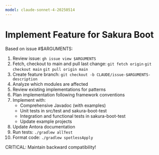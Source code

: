 ```yaml
---
model: claude-sonnet-4-20250514
---
```


# Implement Feature for Sakura Boot

Based on issue #$ARGUMENTS:

1. Review issue: `gh issue view $ARGUMENTS`
2. Fetch, checkout to main and pull last change: `git fetch origin` `git checkout main` `git pull origin main`
3. Create feature branch: `git checkout -b CLAUDE/issue-$ARGUMENTS-description`
4. Analyze which modules are affected
5. Review existing implementations for patterns
6. Plan implementation following framework conventions
7. Implement with:
    - Comprehensive Javadoc (with examples)
    - Unit tests in src/test and sakura-boot-test
    - Integration and functional tests in sakura-boot-test
    - Update example projects
8. Update Antora documentation
9. Run tests: `./gradlew allTest`
10. Format code: `./gradlew spotlessApply`

CRITICAL: Maintain backward compatibility!